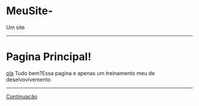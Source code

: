 # MeuSite-
Um site 
<!DOCTYPE html>
<html lang="pt-br">
<head>
    <meta charset="UTF-8">
    <meta name="viewport" content="width=device-width, initial-scale=1.0">
    <title>Pagina Principal</title>
</head>
<body>
    <hr>
  <h1>Pagina Principal!</h1> 
  <p><u>ola</u> Tudo bem?Essa pagina e apenas um treinamento meu 
de deselvovivemento</p>
<hr>
<a href="pagina2.html"> Continuação </a>
</body>
</html>
